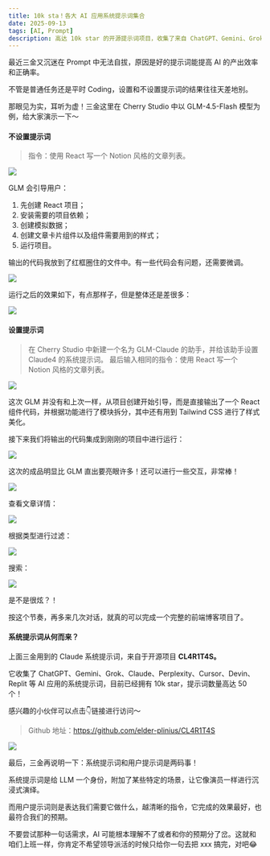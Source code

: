 ```yaml
---
title: 10k sta！各大 AI 应用系统提示词集合
date: 2025-09-13
tags: [AI, Prompt]
description: 高达 10k star 的开源提示词项目，收集了来自 ChatGPT、Gemini、Grok、Claude、Perplexity、Cursor、Devin、Replit 等 AI 应用的系统提示词。
---
```


最近三金又沉迷在 Prompt 中无法自拔，原因是好的提示词能提高 AI 的产出效率和正确率。

不管是普通任务还是平时 Coding，设置和不设置提示词的结果往往天差地别。

那眼见为实，耳听为虚！三金这里在 Cherry Studio 中以 GLM-4.5-Flash 模型为例，给大家演示一下～

#### 不设置提示词

> 指令：使用 React 写一个 Notion 风格的文章列表。

![](assets/yiwoVXMMdctAGILgp5kW_uS5Di-Uv8CpaWxqhbG3aX0=.webp)

GLM 会引导用户：

1. 先创建 React 项目；
2. 安装需要的项目依赖；
3. 创建模拟数据；
4. 创建文章卡片组件以及组件需要用到的样式；
5. 运行项目。

输出的代码我放到了红框圈住的文件中。有一些代码会有问题，还需要微调。

![](assets/GO8SNQ_4N1VBzCq1Dbfb7yTE3pVMYIKZGl7Mn1nd5k4=.webp)

运行之后的效果如下，有点那样子，但是整体还是差很多：

![](assets/yxMtUrBWHRnxqLMHKQXiMXbK2m2BWBHxf_8IakHd7Co=.webp)

#### 设置提示词

> 在 Cherry Studio 中新建一个名为  GLM-Claude 的助手，并给该助手设置 Claude4 的系统提示词。
> 最后输入相同的指令：使用 React 写一个 Notion 风格的文章列表。

![](assets/pOGCQsQ_7ac1lmLYX5TQfa0kg-e-QGocwEARmwKVHzE=.webp)

这次 GLM 并没有和上次一样，从项目创建开始引导，而是直接输出了一个 React 组件代码，并根据功能进行了模块拆分，其中还有用到 Tailwind CSS 进行了样式美化。

接下来我们将输出的代码集成到刚刚的项目中进行运行：

![](assets/rRIHs3RYf2n0w5BfwiUDmzlNpXAqOIZrFTbbFTCIeV4=.webp)

这次的成品明显比 GLM 直出要亮眼许多！还可以进行一些交互，非常棒！

![](assets/hll3zIYHWvSLxdOdgFUEtCirpzvIFxO5VDUP930ZI2I=.webp)

查看文章详情：

![](assets/kcgYBafZJlSdl90S6ThfdooPU2cJx_jV-DCf-fS_-WA=.webp)

根据类型进行过滤：

![](assets/Zo4nZU-ododc5Z6HvHoKAMJmQrkRmNUEvebhJgcfQuc=.webp)

搜索：

![](assets/mXYfCS_G_xFKgN7cuKRj11u3HU4CwzFoWpvev_3PAIg=.webp)

是不是很炫？！

按这个节奏，再多来几次对话，就真的可以完成一个完整的前端博客项目了。

#### 系统提示词从何而来？

上面三金用到的 Claude 系统提示词，来自于开源项目 **CL4R1T4S。**

它收集了 ChatGPT、Gemini、Grok、Claude、Perplexity、Cursor、Devin、Replit 等 AI 应用的系统提示词，目前已经拥有 10k star，提示词数量高达 50 个！

感兴趣的小伙伴可以点击👇链接进行访问～

> Github 地址：https://github.com/elder-plinius/CL4R1T4S

![](assets/3JQ5C0TddqJZt3w_PjjQN9ds2ils7vQ5F1wHeGmr2Bk=.webp)

最后，三金再说明一下：系统提示词和用户提示词是两码事！

系统提示词是给 LLM 一个身份，附加了某些特定的场景，让它像演员一样进行沉浸式演绎。

而用户提示词则是表达我们需要它做什么，越清晰的指令，它完成的效果最好，也最符合我们的预期。

不要尝试那种一句话需求，AI 可能根本理解不了或者和你的预期分了岔。这就和咱们上班一样，你肯定不希望领导派活的时候只给你一句去把 xxx 搞完，对吧😂
